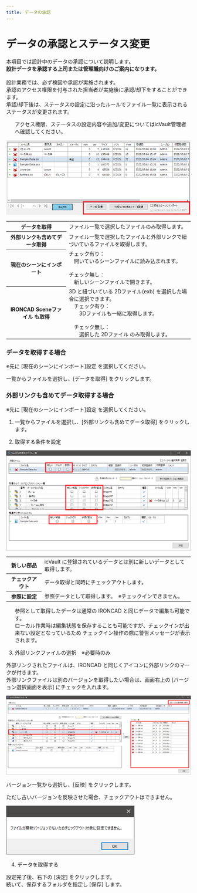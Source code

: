 ```yaml
---
title: データの承認
---
```


# データの承認とステータス変更
本項目では設計中のデータの承認について説明します。<br>
**設計データを承認する上司または管理職向けのご案内になります。**<br>
<br>
設計業務では、必ず検図や承認が実施されます。<br>
承認のアクセス権限を付与された担当者が実施後に承認/却下をすることができます。<br>
承認/却下後は、ステータスの設定に沿ったルールでファイル一覧に表示されるステータスが変更されます。

<div class="note">
<ul>
アクセス権限、ステータスの設定内容や追加/変更についてはicVault管理者へ確認してください。
</ul>
</div>

![ファイル一覧‗取得](./img/FileGet_001.png)

<table>
<tr>
<th>データを取得</th>
<td>ファイル一覧で選択したファイルのみ取得します。</td>
</tr>
<tr>
<th>外部リンクも含めてデータ取得</th>
<td>ファイル一覧で選択したファイルと外部リンクで紐づいているファイルを取得します。</td>
</tr>
<tr>
<th>現在のシーンにインポート</th>
<td>チェック有り：<br>
　開いているシーンファイルに読み込まれます。<br>
<br>
チェック無し：<br>
　新しいシーンファイルで開きます。 
</td>
</tr>
<tr>
<th>IRONCAD Sceneファイル も取得</th>
<td>3D と紐づいている 2Dファイル(exb) を選択した場合に選択できます。<br>
　チェック有り：<br>
　　3Dファイルも一緒に取得します。<br>
<br>
　チェック無し：<br>
　　選択した 2Dファイル のみ取得します。
</td>
</tr>
</table>

### データを取得する場合
※先に [現在のシーンにインポート]設定 を選択してください。<br>

一覧からファイルを選択し、[データを取得] をクリックします。


### 外部リンクも含めてデータ取得する場合
※先に [現在のシーンにインポート]設定 を選択してください。<br>

1. 一覧からファイルを選択し、[外部リンクも含めてデータ取得] をクリックします。

2. 取得する条件を設定

![外部リンク含めて取得画面](./img/FileGet_002.png)

<table>
<tr>
<th>新しい部品</th>
<td>icVault に登録されているデータとは別に新しいデータとして取得します。</td>
</tr>
<tr>
<th>チェックアウト</th>
<td>データ取得と同時にチェックアウトします。</td>
</tr>
<tr>
<th>参照に設定</th>
<td>参照データとして取得します。　※チェックインできません。
</td>
</tr>
</table>

<div class="note">
<ul>
参照として取得したデータは通常の IRONCAD と同じデータで編集も可能です。<br>
ローカル作業時は編集状態を保存することも可能ですが、チェックインが出来ない設定となっているため
チェックイン操作の際に警告メッセージが表示されます。
</ul>
</div>

3. 外部リンクファイルの選択　※必要時のみ<br>

外部リンクされたファイルは、IRONCAD と同じくアイコンに外部リンクのマークが付きます。<br>
外部リンクファイルは別のバージョンを取得したい場合は、画面右上の [バージョン選択画面を表示] にチェックを入れます。

![外部リンク含めて取得画面](./img/FileGet_003.png)

バージョン一覧から選択し、[反映] をクリックします。

ただし古いバージョンを反映させた場合、チェックアウトはできません。

![外部リンク含めて取得画面](./img/FileGet_004.png)

　4. データを取得する<br>

設定完了後、右下の [決定] をクリックします。<br>
続いて、保存するフォルダを指定し [保存] します。

